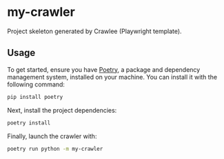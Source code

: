 # my-crawler

Project skeleton generated by Crawlee (Playwright template).

## Usage

To get started, ensure you have [Poetry](https://python-poetry.org/), a package and dependency management system, installed on your machine. You can install it with the following command:

```sh
pip install poetry
```

Next, install the project dependencies:

```sh
poetry install
```

Finally, launch the crawler with:

```sh
poetry run python -m my-crawler
```
